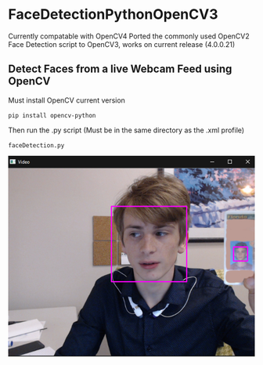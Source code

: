 # FaceDetectionPythonOpenCV3
Currently compatable with OpenCV4
Ported the commonly used OpenCV2 Face Detection script to OpenCV3, works on current release (4.0.0.21)

## Detect Faces from a live Webcam Feed using OpenCV

Must install OpenCV current version
```
pip install opencv-python
```

Then run the .py script 
(Must be in the same directory as the .xml profile)
```
faceDetection.py
```

![alt text](https://github.com/robertegj/FaceDetectionPythonOpenCV3/blob/master/Screenshot.jpg?raw=true)
